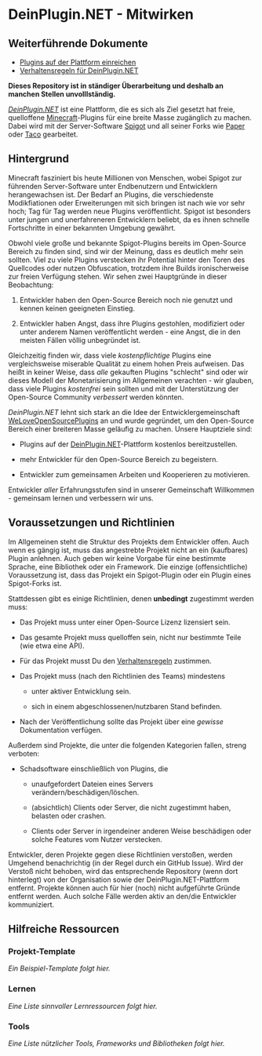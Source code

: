# DeinPlugin.NET - Mitwirken

## Weiterführende Dokumente
- [Plugins auf der Plattform einreichen](CONTRIBUTE.md)
- [Verhaltensregeln für DeinPlugin.NET](CODE-OF-CONDUCT.md)

**Dieses Repository ist in ständiger Überarbeitung und deshalb an manchen Stellen unvolllständig.**

[*DeinPlugin.NET*](https://deinplugin.net) ist eine Plattform, die es sich als Ziel gesetzt hat freie, quelloffene [Minecraft](https://minecraft.net)-Plugins für eine breite Masse zugänglich zu machen. Dabei wird mit der Server-Software [Spigot](https://www.spigotmc.org/) und all seiner Forks wie [Paper](https://papermc.io) oder [Taco](https://tacospigot.github.io/) gearbeitet.

## Hintergrund

Minecraft fasziniert bis heute Millionen von Menschen, wobei Spigot zur führenden Server-Software unter Endbenutzern und Entwicklern herangewachsen ist. Der Bedarf an Plugins, die verschiedenste Modikfiationen oder Erweiterungen mit sich bringen ist nach wie vor sehr hoch; Tag für Tag werden neue Plugins veröffentlicht. Spigot ist besonders unter jungen und unerfahreneren Entwicklern beliebt, da es ihnen schnelle Fortschritte in einer bekannten Umgebung gewährt.

Obwohl viele große und bekannte Spigot-Plugins bereits im Open-Source Bereich zu finden sind, sind wir der Meinung, dass es deutlich mehr sein sollten. Viel zu viele Plugins verstecken ihr Potential hinter den Toren des Quellcodes oder nutzen Obfuscation, trotzdem ihre Builds ironischerweise zur freien Verfügung stehen. Wir sehen zwei Hauptgründe in dieser Beobachtung:

1. Entwickler haben den Open-Source Bereich noch nie genutzt und kennen keinen geeigneten Einstieg.

2. Entwickler haben Angst, dass ihre Plugins gestohlen, modifiziert oder unter anderem Namen veröffentlicht werden - eine Angst, die in den meisten Fällen völlig unbegründet ist.

Gleichzeitig finden wir, dass viele *kostenpflichtige* Plugins eine vergleichsweise miserable Qualität zu einem hohen Preis aufweisen. Das heißt in keiner Weise, dass *alle* gekauften Plugins "schlecht" sind oder wir dieses Modell der Monetarisierung im Allgemeinen verachten - wir glauben, dass viele Plugins *kostenfrei* sein sollten und mit der Unterstützung der Open-Source Community *verbessert* werden könnten.

*DeinPlugin.NET* lehnt sich stark an die Idee der Entwicklergemeinschaft [WeLoveOpenSourcePlugins](https://github.com/WeLoveOpenSourcePlugins) an und wurde gegründet, um den Open-Source Bereich einer breiteren Masse geläufig zu machen. Unsere Hauptziele sind:

- Plugins auf der [DeinPlugin.NET](https://deinplugin.net/)-Plattform kostenlos bereitzustellen.

- mehr Entwickler für den Open-Source Bereich zu begeistern.

- Entwickler zum gemeinsamen Arbeiten und Kooperieren zu motivieren.

Entwickler *aller* Erfahrungsstufen sind in unserer Gemeinschaft Willkommen - gemeinsam lernen und verbessern wir uns.

## Voraussetzungen und Richtlinien

Im Allgemeinen steht die Struktur des Projekts dem Entwickler offen. Auch wenn es gängig ist, muss das angestrebte Projekt nicht an ein (kaufbares) Plugin anlehnen. Auch geben wir keine Vorgabe für eine bestimmte Sprache, eine Bibliothek oder ein Framework. Die einzige (offensichtliche) Voraussetzung ist, dass das Projekt ein Spigot-Plugin oder ein Plugin eines Spigot-Forks ist.

Stattdessen gibt es einige Richtlinien, denen **unbedingt** zugestimmt werden muss:

- Das Projekt muss unter einer Open-Source Lizenz lizensiert sein.

- Das gesamte Projekt muss quelloffen sein, nicht nur bestimmte Teile (wie etwa eine API).

- Für das Projekt musst Du den [Verhaltensregeln](./CODE-OF-CONDUCT.md) zustimmen.

- Das Projekt muss (nach den Richtlinien des Teams) mindestens

  - unter aktiver Entwicklung sein.

  - sich in einem abgeschlossenen/nutzbaren Stand befinden.

- Nach der Veröffentlichung sollte das Projekt über eine *gewisse* Dokumentation verfügen.

Außerdem sind Projekte, die unter die folgenden Kategorien fallen, streng verboten:

- Schadsoftware einschließlich von Plugins, die
  - unaufgefordert Dateien eines Servers verändern/beschädigen/löschen.

  - (absichtlich) Clients oder Server, die nicht zugestimmt haben, belasten oder crashen.

  - Clients oder Server in irgendeiner anderen Weise beschädigen oder solche Features vom Nutzer verstecken.

Entwickler, deren Projekte gegen diese Richtlinien verstoßen, werden Umgehend benachrichtig (in der Regel durch ein GitHub Issue). Wird der Verstoß nicht behoben, wird das entsprechende Repository (wenn dort hinterlegt) von der Organisation sowie der DeinPlugin.NET-Plattform entfernt. Projekte können auch für hier (noch) nicht aufgeführte Gründe entfernt werden. Auch solche Fälle werden aktiv an den/die Entwickler kommuniziert.

## Hilfreiche Ressourcen

### Projekt-Template

*Ein Beispiel-Template folgt hier.*

### Lernen

*Eine Liste sinnvoller Lernressourcen folgt hier.*

### Tools

*Eine Liste nützlicher Tools, Frameworks und Bibliotheken folgt hier.*
